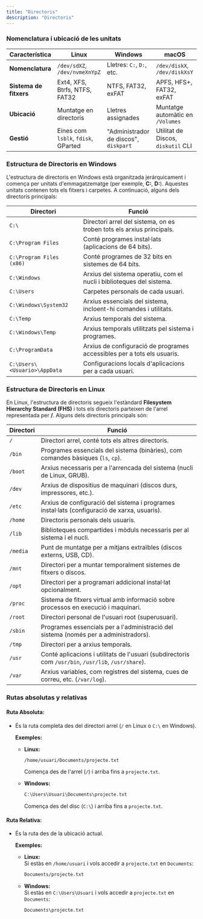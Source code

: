 ```yaml
---
title: "Directoris"
description: "Directoris"
---
```


### **Nomenclatura i ubicació de les unitats**

| **Característica**    | **Linux**                                   | **Windows**            | **macOS**                   |
|------------------------|---------------------------------------------|------------------------|-----------------------------|
| **Nomenclatura**       | `/dev/sdXZ`, `/dev/nvmeXnYpZ`    | Lletres: `C:`, `D:`, etc. | `/dev/diskX`, `/dev/diskXsY` |
| **Sistema de fitxers** | Ext4, XFS, Btrfs, NTFS, FAT32               | NTFS, FAT32, exFAT     | APFS, HFS+, FAT32, exFAT    |
| **Ubicació**           | Muntatge en directoris                     | Lletres assignades     | Muntatge automàtic en `/Volumes` |
| **Gestió**             | Eines com `lsblk`, `fdisk`, GParted         | "Administrador de discos", `diskpart` | Utilitat de Discos, `diskutil` CLI |

### **Estructura de Directoris en Windows**

L'estructura de directoris en Windows està organitzada jeràrquicament i comença per unitats d'emmagatzematge (per exemple, **C:**, **D:**). Aquestes unitats contenen tots els fitxers i carpetes. A continuació, alguns dels directoris principals:

| **Directori**        | **Funció**                                                                |
|----------------------|---------------------------------------------------------------------------|
| `C:\`                | Directori arrel del sistema, on es troben tots els arxius principals.      |
| `C:\Program Files`    | Conté programes instal·lats (aplicacions de 64 bits).                     |
| `C:\Program Files (x86)` | Conté programes de 32 bits en sistemes de 64 bits.                    |
| `C:\Windows`         | Arxius del sistema operatiu, com el nucli i biblioteques del sistema.     |
| `C:\Users`           | Carpetes personals de cada usuari.                                        |
| `C:\Windows\System32` | Arxius essencials del sistema, incloent-hi comandes i utilitats.         |
| `C:\Temp`            | Arxius temporals del sistema.                                             |
| `C:\Windows\Temp`    | Arxius temporals utilitzats pel sistema i programes.                      |
| `C:\ProgramData`     | Arxius de configuració de programes accessibles per a tots els usuaris.   |
| `C:\Users\<Usuario>\AppData` | Configuracions locals d'aplicacions per a cada usuari.            |

### **Estructura de Directoris en Linux**

En Linux, l'estructura de directoris segueix l'estàndard **Filesystem Hierarchy Standard (FHS)** i tots els directoris parteixen de l'arrel representada per **/**. Alguns dels directoris principals són:

| **Directori** | **Funció** |
|---------------|------------|
| `/`           | Directori arrel, conté tots els altres directoris. |
| `/bin`        | Programes essencials del sistema (binàries), com comandes bàsiques (`ls`, `cp`). |
| `/boot`       | Arxius necessaris per a l'arrencada del sistema (nucli de Linux, GRUB). |
| `/dev`        | Arxius de dispositius de maquinari (discos durs, impressores, etc.). |
| `/etc`        | Arxius de configuració del sistema i programes instal·lats (configuració de xarxa, usuaris). |
| `/home`       | Directoris personals dels usuaris. |
| `/lib`        | Biblioteques compartides i mòduls necessaris per al sistema i el nucli. |
| `/media`      | Punt de muntatge per a mitjans extraïbles (discos externs, USB, CD). |
| `/mnt`        | Directori per a muntar temporalment sistemes de fitxers o discos. |
| `/opt`        | Directori per a programari addicional instal·lat opcionalment. |
| `/proc`       | Sistema de fitxers virtual amb informació sobre processos en execució i maquinari. |
| `/root`       | Directori personal de l'usuari root (superusuari). |
| `/sbin`       | Programes essencials per a l'administració del sistema (només per a administradors). |
| `/tmp`        | Directori per a arxius temporals. |
| `/usr`        | Conté aplicacions i utilitats de l'usuari (subdirectoris com `/usr/bin`, `/usr/lib`, `/usr/share`). |
| `/var`        | Arxius variables, com registres del sistema, cues de correu, etc. (`/var/log`). |

### Rutas absolutas y relativas

#### **Ruta Absoluta:**
- És la ruta completa des del directori arrel (`/` en Linux o `C:\` en Windows).

  **Exemples:**
  - **Linux:**  
    ```bash frame="none"
    /home/usuari/Documents/projecte.txt
    ```
    Comença des de l'arrel (`/`) i arriba fins a `projecte.txt`.

  - **Windows:**  
    ```cmd frame="none"
    C:\Users\Usuari\Documents\projecte.txt
    ```
    Comença des del disc (`C:\`) i arriba fins a `projecte.txt`.

#### **Ruta Relativa:**
- És la ruta des de la ubicació actual.

  **Exemples:**
  - **Linux:**  
    Si estàs en `/home/usuari` i vols accedir a `projecte.txt` en `Documents`:
    ```bash frame="none"
    Documents/projecte.txt
    ```

  - **Windows:**  
    Si estàs en `C:\Users\Usuari` i vols accedir a `projecte.txt` en `Documents`:
    ```cmd frame="none"
    Documents\projecte.txt
    ```